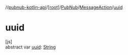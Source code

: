 //[pubnub-kotlin-api](../../../../index.md)/[[root]](../../index.md)/[PubNub](../index.md)/[MessageAction](index.md)/[uuid](uuid.md)

# uuid

[js]\
abstract var [uuid](uuid.md): [String](https://kotlinlang.org/api/latest/jvm/stdlib/kotlin/-string/index.html)
